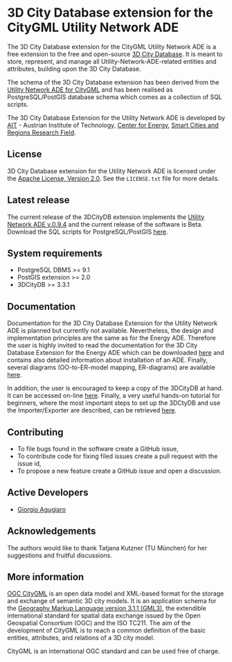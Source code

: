 3D City Database extension for the CityGML Utility Network ADE
================

The 3D City Database extension for the CityGML Utility Network ADE is a free extension to the free and open-source [3D City Database](http://www.3dcitydb.org). It is meant to store, represent, and manage all Utility-Network-ADE-related entities and attributes, building upon the 3D City Database.

The schema of the 3D City Database extension has been derived from the [Utility Network ADE for CityGML](https://github.com/TatjanaKutzner/CityGML-UtilityNetwork-ADE) and has been realised as PostgreSQL/PostGIS database schema which comes as a collection of SQL scripts.

The 3D City Database Extension for the Utility Network ADE is developed by [AIT](https://www.ait.ac.at/en/) - Austrian Institute of Technology, [Center for Energy](https://www.ait.ac.at/en/about-the-ait/center/center-for-energy), [Smart Cities and Regions Research Field](https://www.ait.ac.at/en/research-fields/smart-cities-and-regions).

License
-------
3D City Database extension for the Utility Network ADE is licensed under the [Apache License, Version 2.0](http://www.apache.org/licenses/LICENSE-2.0). See the `LICENSE.txt` file for more details.

Latest release
--------------
The current release of the 3DCityDB extension implements the [Utility Network ADE v.0.9.4](https://github.com/TatjanaKutzner/CityGML-UtilityNetwork-ADE) and the current release of the software is Beta.
Download the SQL scripts for PostgreSQL/PostGIS [here](https://github.com/gioagu/3dcitydb_ade/tree/master/03_utility_network_ade/postgresql).

System requirements
-------------------
* PostgreSQL DBMS >= 9.1 
* PostGIS extension >= 2.0
* 3DCityDB >= 3.3.1

Documentation
-------------
Documentation for the 3D City Database Extension for the Utility Network ADE is planned but currently not available. Nevertheless, the design and implementation principles are the same as for the Energy ADE. Therefore the user is highly invited to read the documentation for the 3D City Database Extension for the Energy ADE which can be downloaded [here](https://github.com/gioagu/3dcitydb_ade/tree/master/02_energy_ade/manual) and contains also detailed information about installation of an ADE. Finally, several diagrams (OO-to-ER-model mapping, ER-diagrams) are available [here](https://github.com/gioagu/3dcitydb_ade/tree/master/03_utility_network_ade/diagrams).

In addition, the user is encouraged to keep a copy of the 3DCityDB at hand. It can be accessed on-line [here](https://github.com/3dcitydb/3dcitydb/tree/master/Documentation). Finally, a very useful hands-on tutorial for beginners, where the most important steps to set up the 3DCtyDB and use the Importer/Exporter are described, can be retrieved [here](https://github.com/3dcitydb/tutorials).

Contributing
------------
* To file bugs found in the software create a GitHub issue,
* To contribute code for fixing filed issues create a pull request with the issue id,
* To propose a new feature create a GitHub issue and open a discussion.

Active Developers
--------------------
* [Giorgio Agugiaro](mailto:g.agugiaro@tudelft.nl)

Acknowledgements  
-----------------------------------
The authors would like to thank Tatjana Kutzner (TU München) for her suggestions and fruitful discussions.

More information
----------------
[OGC CityGML](http://www.opengeospatial.org/standards/citygml) is an open data model and XML-based format for the storage and exchange of semantic 3D city models. It is an application schema for the [Geography Markup Language version 3.1.1 (GML3)](http://www.opengeospatial.org/standards/gml), the extendible international standard for spatial data exchange issued by the Open Geospatial Consortium (OGC) and the ISO TC211. The aim of the development of CityGML is to reach a common definition of the basic entities, attributes, and relations of a 3D city model.

CityGML is an international OGC standard and can be used free of charge.
